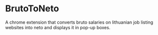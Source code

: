 # BrutoToNeto
A chrome extension that converts bruto salaries on lithuanian job listing websites into neto and displays it in pop-up boxes.
